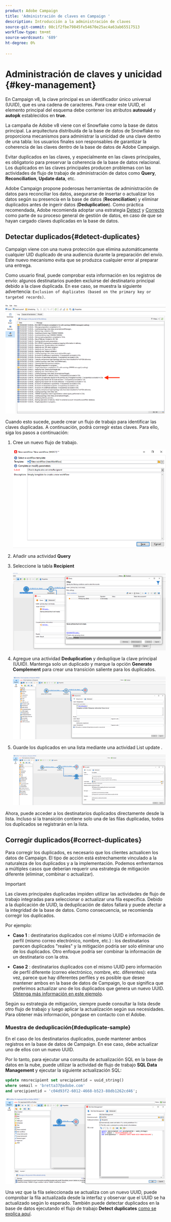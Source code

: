 ```yaml
---
product: Adobe Campaign
title: 'Administración de claves en Campaign '
description: Introducción a la administración de claves
source-git-commit: 08c1f2fbe79845fe54670e25ac4a63ab65517513
workflow-type: tm+mt
source-wordcount: '689'
ht-degree: 0%

---
```


# Administración de claves y unicidad {#key-management}

En Campaign v8, la clave principal es un identificador único universal (UUID), que es una cadena de caracteres. Para crear este UUID, el elemento principal del esquema debe contener los atributos **autouuid** y **autopk** establecidos en **true**.

La campaña de Adobe v8 viene con el Snowflake como la base de datos principal. La arquitectura distribuida de la base de datos de Snowflake no proporciona mecanismos para administrar la unicidad de una clave dentro de una tabla: los usuarios finales son responsables de garantizar la coherencia de las claves dentro de la base de datos de Adobe Campaign.

Evitar duplicados en las claves, y especialmente en las claves principales, es obligatorio para preservar la coherencia de la base de datos relacional. Los duplicados en las claves principales producen problemas con las actividades de flujo de trabajo de administración de datos como **Query**, **Reconciliation**, **Update data**, etc.

Adobe Campaign propone poderosas herramientas de administración de datos para reconciliar los datos, asegurarse de insertar o actualizar los datos según su presencia en la base de datos (**Reconciliation**) y eliminar duplicados antes de ingerir datos (**Deduplication**). Como práctica recomendada, Adobe recomienda adoptar una estrategia [Detect](#detect-duplicates) y [Correcto](#correct-duplicates) como parte de su proceso general de gestión de datos, en caso de que se hayan cargado claves duplicadas en la base de datos.

## Detectar duplicados{#detect-duplicates}

Campaign viene con una nueva protección que elimina automáticamente cualquier UID duplicado de una audiencia durante la preparación del envío. Este nuevo mecanismo evita que se produzca cualquier error al preparar una entrega.

Como usuario final, puede comprobar esta información en los registros de envío: algunos destinatarios pueden excluirse del destinatario principal debido a la clave duplicada. En ese caso, se muestra la siguiente advertencia: `Exclusion of duplicates (based on the primary key or targeted records)`.

![](assets/delivery-log-duplicates.png)

Cuando esto sucede, puede crear un flujo de trabajo para identificar las claves duplicadas. A continuación, podrá corregir estas claves. Para ello, siga los pasos a continuación:

1. Cree un nuevo flujo de trabajo.

   ![](assets/new-wf.png)

1. Añadir una actividad **Query**
1. Seleccione la tabla **Recipient**

   ![](assets/add-query-on-rcp.png)

1. Agregue una actividad **Deduplication** y deduplique la clave principal (UUID). Mantenga solo un duplicado y marque la opción **Generate Complement** para crear una transición saliente para los duplicados.

   ![](assets/deduplicate.png)

1. Guarde los duplicados en una lista mediante una actividad List update .

   ![](assets/list-update.png)

Ahora, puede acceder a los destinatarios duplicados directamente desde la lista. Incluso si la transición contiene solo una de las filas duplicadas, todos los duplicados se registrarán en la lista.


## Corregir duplicados{#correct-duplicates}

Para corregir los duplicados, es necesario que los clientes actualicen los datos de Campaign. El tipo de acción está estrechamente vinculado a la naturaleza de los duplicados y a la implementación. Podemos enfrentarnos a múltiples casos que deberían requerir una estrategia de mitigación diferente (eliminar, combinar o actualizar).

>[!IMPORTANT]
>
>Las claves principales duplicadas impiden utilizar las actividades de flujo de trabajo integradas para seleccionar o actualizar una fila específica. Debido a la duplicación de UUID, la deduplicación de datos fallará y puede afectar a la integridad de la base de datos. Como consecuencia, se recomienda corregir los duplicados.

Por ejemplo:

* **Caso 1** : destinatarios duplicados con el mismo UUID e información de perfil (mismo correo electrónico, nombre, etc.) : los destinatarios parecen duplicados &quot;reales&quot; y la mitigación podría ser solo eliminar uno de los duplicados.
Otro enfoque podría ser combinar la información de un destinatario con la otra.

* **Caso 2** : destinatarios duplicados con el mismo UUID pero información de perfil diferente (correo electrónico, nombre, etc. diferentes):
esta vez, parece que hay diferentes perfiles y es posible que desee mantener ambos en la base de datos de Campaign, lo que significa que preferimos actualizar uno de los duplicados que genera un nuevo UUID. [Obtenga más información en este ejemplo](#deduplicate-sample).

Según su estrategia de mitigación, siempre puede consultar la lista desde otro flujo de trabajo y luego aplicar la actualización según sus necesidades. Para obtener más información, póngase en contacto con el Adobe.

### Muestra de deduplicación{#deduplicate-sample}

En el caso de los destinatarios duplicados, puede mantener ambos registros en la base de datos de Campaign. En ese caso, debe actualizar uno de ellos con un nuevo UUID.

Por lo tanto, para ejecutar una consulta de actualización SQL en la base de datos en la nube, puede utilizar la actividad de flujo de trabajo **SQL Data Management** y ejecutar la siguiente actualización SQL:

```sql
update nmsrecipient set urecipientid = uuid_string()
where semail = 'bretta37@adobe.com'
and urecipientid = 'c04d93f2-6012-4668-b523-88db1262cd46';
```

![](assets/sql-data-management.png)

Una vez que la fila seleccionada se actualiza con un nuevo UUID, puede comprobar la fila actualizada desde la interfaz y observar que el UUID se ha actualizado según lo esperado. También puede detectar duplicados en la base de datos ejecutando el flujo de trabajo **Detect duplicates** [como se explica aquí](#detect-duplicates).
